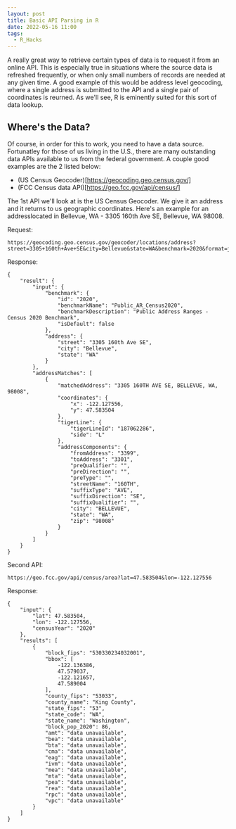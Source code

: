 ```yaml
---
layout: post
title: Basic API Parsing in R
date: 2022-05-16 11:00
tags:
  - R_Hacks
---
```


A really great way to retrieve certain types of data is to request it from an online API.  This is especially true in situations where the source data is refreshed frequently, or when only small numbers of records are needed at any given time.  A good example of this would be address level geocoding, where a single address is submitted to the API and a single pair of coordinates is reurned.  As we'll see, R is eminently suited for this sort of data lookup.

## Where's the Data?

Of course, in order for this to work, you need to have a data source.  Fortunatley for those of us living in the U.S., there are many outstanding data APIs available to us from the federal government.  A couple good examples are the 2 listed below:

* (US Census Geocoder)[https://geocoding.geo.census.gov/]
* (FCC Census data API)[https://geo.fcc.gov/api/census/]

The 1st API we'll look at is the US Census Geocoder. We give it an address and it returns to us geographic coordinates.  Here's an example for an addresslocated in Bellevue, WA - 3305 160th Ave SE, Bellevue, WA 98008.

Request:
```
https://geocoding.geo.census.gov/geocoder/locations/address?street=3305+160th+Ave+SE&city=Bellevue&state=WA&benchmark=2020&format=json
```

Response:
```
{
    "result": {
        "input": {
            "benchmark": {
                "id": "2020",
                "benchmarkName": "Public_AR_Census2020",
                "benchmarkDescription": "Public Address Ranges - Census 2020 Benchmark",
                "isDefault": false
            },
            "address": {
                "street": "3305 160th Ave SE",
                "city": "Bellevue",
                "state": "WA"
            }
        },
        "addressMatches": [
            {
                "matchedAddress": "3305 160TH AVE SE, BELLEVUE, WA, 98008",
                "coordinates": {
                    "x": -122.127556,
                    "y": 47.583504
                },
                "tigerLine": {
                    "tigerLineId": "187062286",
                    "side": "L"
                },
                "addressComponents": {
                    "fromAddress": "3399",
                    "toAddress": "3301",
                    "preQualifier": "",
                    "preDirection": "",
                    "preType": "",
                    "streetName": "160TH",
                    "suffixType": "AVE",
                    "suffixDirection": "SE",
                    "suffixQualifier": "",
                    "city": "BELLEVUE",
                    "state": "WA",
                    "zip": "98008"
                }
            }
        ]
    }
}
```

Second API:
```
https://geo.fcc.gov/api/census/area?lat=47.583504&lon=-122.127556
```

Response:
```
{
    "input": {
        "lat": 47.583504,
        "lon": -122.127556,
        "censusYear": "2020"
    },
    "results": [
        {
            "block_fips": "530330234032001",
            "bbox": [
                -122.136386,
                47.579037,
                -122.121657,
                47.589004
            ],
            "county_fips": "53033",
            "county_name": "King County",
            "state_fips": "53",
            "state_code": "WA",
            "state_name": "Washington",
            "block_pop_2020": 86,
            "amt": "data unavailable",
            "bea": "data unavailable",
            "bta": "data unavailable",
            "cma": "data unavailable",
            "eag": "data unavailable",
            "ivm": "data unavailable",
            "mea": "data unavailable",
            "mta": "data unavailable",
            "pea": "data unavailable",
            "rea": "data unavailable",
            "rpc": "data unavailable",
            "vpc": "data unavailable"
        }
    ]
}

```





